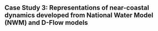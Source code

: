 ## Case Study 3: Representations of near-coastal dynamics developed from National Water Model (NWM) and D-Flow models
